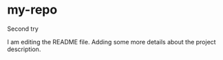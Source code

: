 # my-repo
Second try

I am editing the README file. Adding some more details about the project description.
